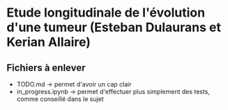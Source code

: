 # Etude longitudinale de l'évolution d'une tumeur (Esteban Dulaurans et Kerian Allaire)

## Fichiers à enlever

- TODO.md -> permet d'avoir un cap clair
- in_progress.ipynb -> permet d'effectuer plus simplement des tests, comme conseillé dans le sujet
